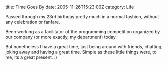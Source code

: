 title: Time Goes By
date: 2005-11-26T15:23:00Z
category: Life

Passed through my 23rd birthday pretty much in a normal fashion, without any celebration or fanfare.

Been working as a facilitator of the programming competition organized by our company (or more exactly, my department) today.

But nonetheless I have a great time, just being around with friends, chatting, joking away and having a great time. Simple as these little things were, to me, its a great present. :)
